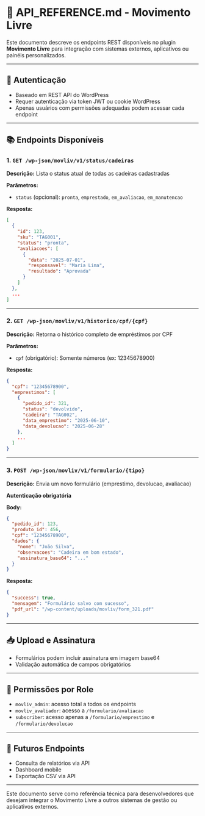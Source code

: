 # 📡 API\_REFERENCE.md - Movimento Livre

Este documento descreve os endpoints REST disponíveis no plugin **Movimento Livre** para integração com sistemas externos, aplicativos ou painéis personalizados.

---

## 🔐 Autenticação

- Baseado em REST API do WordPress
- Requer autenticação via token JWT ou cookie WordPress
- Apenas usuários com permissões adequadas podem acessar cada endpoint

---

## 📚 Endpoints Disponíveis

### 1. `GET /wp-json/movliv/v1/status/cadeiras`

**Descrição:** Lista o status atual de todas as cadeiras cadastradas

**Parâmetros:**

- `status` (opcional): `pronta`, `emprestado`, `em_avaliacao`, `em_manutencao`

**Resposta:**

```json
[
  {
    "id": 123,
    "sku": "TAG001",
    "status": "pronta",
    "avaliacoes": [
      {
        "data": "2025-07-01",
        "responsavel": "Maria Lima",
        "resultado": "Aprovada"
      }
    ]
  },
  ...
]
```

---

### 2. `GET /wp-json/movliv/v1/historico/cpf/{cpf}`

**Descrição:** Retorna o histórico completo de empréstimos por CPF

**Parâmetros:**

- `cpf` (obrigatório): Somente números (ex: 12345678900)

**Resposta:**

```json
{
  "cpf": "12345678900",
  "emprestimos": [
    {
      "pedido_id": 321,
      "status": "devolvido",
      "cadeira": "TAG002",
      "data_emprestimo": "2025-06-10",
      "data_devolucao": "2025-06-28"
    },
    ...
  ]
}
```

---

### 3. `POST /wp-json/movliv/v1/formulario/{tipo}`

**Descrição:** Envia um novo formulário (emprestimo, devolucao, avaliacao)

**Autenticação obrigatória**

**Body:**

```json
{
  "pedido_id": 123,
  "produto_id": 456,
  "cpf": "12345678900",
  "dados": {
    "nome": "João Silva",
    "observacoes": "Cadeira em bom estado",
    "assinatura_base64": "..."
  }
}
```

**Resposta:**

```json
{
  "success": true,
  "mensagem": "Formulário salvo com sucesso",
  "pdf_url": "/wp-content/uploads/movliv/form_321.pdf"
}
```

---

## 📥 Upload e Assinatura

- Formulários podem incluir assinatura em imagem base64
- Validação automática de campos obrigatórios

---

## 🔐 Permissões por Role

- `movliv_admin`: acesso total a todos os endpoints
- `movliv_avaliador`: acesso a `/formulario/avaliacao`
- `subscriber`: acesso apenas a `/formulario/emprestimo` e `/formulario/devolucao`

---

## 🚧 Futuros Endpoints

- Consulta de relatórios via API
- Dashboard mobile
- Exportação CSV via API

---

Este documento serve como referência técnica para desenvolvedores que desejam integrar o Movimento Livre a outros sistemas de gestão ou aplicativos externos.


